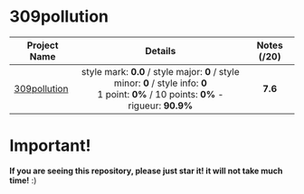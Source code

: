 # 309pollution

| Project Name    | Details                                                                                    | Notes (/20)  |
| --------------- |:------------------------------------------------------------------------------------------:| :-----------:|
| [309pollution](https://github.com/Paul-Marie/309pollution/blob/master/309pollution) | style mark: **0.0** / style major: **0** / style minor: **0** / style info: **0** <br> 1 point: **0%** / 10 points: **0%** - rigueur: **90.9%** | **7.6**    |

# Important!
**If you are seeing this repository, please just star it! it will not take much time!** :)

